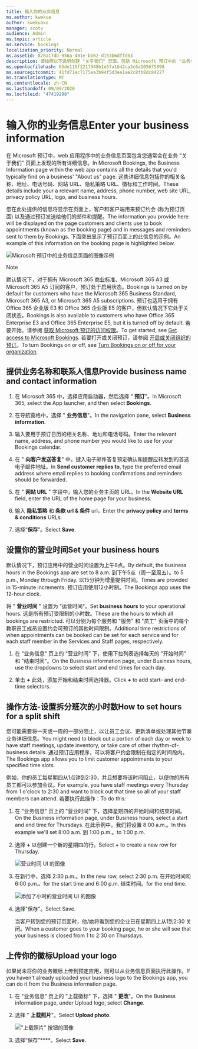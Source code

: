 ```yaml
---
title: 输入你的业务信息
ms.author: kwekua
author: kwekuako
manager: scotv
audience: Admin
ms.topic: article
ms.service: bookings
localization_priority: Normal
ms.assetid: 828a17db-956a-401e-bb62-d153b6dffd53
description: 请按照以下说明创建 "关于我们" 页面，包括 Microsoft 预订中的 "业务名称"、"地址"、"电话号码"、"网站 URL"、"徽标" 和 "营业时间"。
ms.openlocfilehash: 65de115f2217948b1e57a1642ca3c6a105675898
ms.sourcegitcommit: 41fd71ec7175ea3b94f5d3ea1ae2c8fb8dc84227
ms.translationtype: MT
ms.contentlocale: zh-CN
ms.lasthandoff: 09/09/2020
ms.locfileid: "47419298"
---
```

# <a name="enter-your-business-information"></a><span data-ttu-id="bfd39-103">输入你的业务信息</span><span class="sxs-lookup"><span data-stu-id="bfd39-103">Enter your business information</span></span>

<span data-ttu-id="bfd39-104">在 Microsoft 预订中，web 应用程序中的业务信息页面包含您通常会在业务 "关于我们" 页面上发现的所有详细信息。</span><span class="sxs-lookup"><span data-stu-id="bfd39-104">In Microsoft Bookings, the Business Information page within the web app contains all the details that you'd typically find on a business' "About us" page.</span></span> <span data-ttu-id="bfd39-105">这些详细信息包括你的相关名称、地址、电话号码、网站 URL、隐私策略 URL、徽标和工作时间。</span><span class="sxs-lookup"><span data-stu-id="bfd39-105">These details include your a relevant name, address, phone number, web site URL, privacy policy URL, logo, and business hours.</span></span>

<span data-ttu-id="bfd39-106">您在此处提供的信息将显示在页面上，客户和客户端用来预订约会 (称为预订页面) 以及通过预订发送给他们的邮件和提醒。</span><span class="sxs-lookup"><span data-stu-id="bfd39-106">The information you provide here will be displayed on the page customers and clients use to book appointments (known as the booking page) and in messages and reminders sent to them by Bookings.</span></span> <span data-ttu-id="bfd39-107">下面突出显示了预订页面上的此信息的示例。</span><span class="sxs-lookup"><span data-stu-id="bfd39-107">An example of this information on the booking page is highlighted below.</span></span>

   ![Microsoft 预订中的业务信息页面的图像示例](../media/bookings-business-info.png)

> [!NOTE]
> <span data-ttu-id="bfd39-109">默认情况下，对于拥有 Microsoft 365 商业标准、Microsoft 365 A3 或 Microsoft 365 A5 订阅的客户，预订处于启用状态。</span><span class="sxs-lookup"><span data-stu-id="bfd39-109">Bookings is turned on by default for customers who have the Microsoft 365 Business Standard, Microsoft 365 A3, or Microsoft 365 A5 subscriptions.</span></span> <span data-ttu-id="bfd39-110">预订也适用于拥有 Office 365 企业版 E3 和 Office 365 企业版 E5 的客户，但默认情况下它处于关闭状态。</span><span class="sxs-lookup"><span data-stu-id="bfd39-110">Bookings is also available to customers who have Office 365 Enterprise E3 and Office 365 Enterprise E5, but it is turned off by default.</span></span> <span data-ttu-id="bfd39-111">若要开始，请参阅 [获取 Microsoft 预订的访问权限](get-access.md)。</span><span class="sxs-lookup"><span data-stu-id="bfd39-111">To get started, see [Get access to Microsoft Bookings](get-access.md).</span></span> <span data-ttu-id="bfd39-112">若要打开或关闭预订，请参阅 [开启或关闭组织的预订](turn-bookings-on-or-off.md)。</span><span class="sxs-lookup"><span data-stu-id="bfd39-112">To turn Bookings on or off, see [Turn Bookings on or off for your organization](turn-bookings-on-or-off.md).</span></span>

## <a name="provide-business-name-and-contact-information"></a><span data-ttu-id="bfd39-113">提供业务名称和联系人信息</span><span class="sxs-lookup"><span data-stu-id="bfd39-113">Provide business name and contact information</span></span>

1. <span data-ttu-id="bfd39-114">在 Microsoft 365 中，选择应用启动器，然后选择 " **预订**"。</span><span class="sxs-lookup"><span data-stu-id="bfd39-114">In Microsoft 365, select the App launcher, and then select **Bookings**.</span></span>

1. <span data-ttu-id="bfd39-115">在导航窗格中，选择 " **业务信息**"。</span><span class="sxs-lookup"><span data-stu-id="bfd39-115">In the navigation pane, select **Business information**.</span></span>

1. <span data-ttu-id="bfd39-116">输入要用于预订日历的相关名称、地址和电话号码。</span><span class="sxs-lookup"><span data-stu-id="bfd39-116">Enter the relevant name, address, and phone number you would like to use for your Bookings calendar.</span></span>

1. <span data-ttu-id="bfd39-117">在 " **向客户发送答复**" 中，键入电子邮件答复预定确认和提醒应转发到的首选电子邮件地址。</span><span class="sxs-lookup"><span data-stu-id="bfd39-117">In **Send customer replies to**, type the preferred email address where email replies to booking confirmations and reminders should be forwarded.</span></span>

1. <span data-ttu-id="bfd39-118">在 " **网站 URL** " 字段中，输入您的业务主页的 URL。</span><span class="sxs-lookup"><span data-stu-id="bfd39-118">In the **Website URL** field, enter the URL of the home page for your business.</span></span>

1. <span data-ttu-id="bfd39-119">输入 **隐私策略** 和 **条款 url & 条件** url。</span><span class="sxs-lookup"><span data-stu-id="bfd39-119">Enter the **privacy policy** and **terms & conditions** URLs.</span></span>

1. <span data-ttu-id="bfd39-120">选择“**保存**”。</span><span class="sxs-lookup"><span data-stu-id="bfd39-120">Select **Save**.</span></span>

## <a name="set-your-business-hours"></a><span data-ttu-id="bfd39-121">设置你的营业时间</span><span class="sxs-lookup"><span data-stu-id="bfd39-121">Set your business hours</span></span>

<span data-ttu-id="bfd39-122">默认情况下，预订应用中的营业时间设置为上午8点。</span><span class="sxs-lookup"><span data-stu-id="bfd39-122">By default, the business hours in the Bookings app are set to 8 a.m.</span></span> <span data-ttu-id="bfd39-123">到下午5点（周一至周五）。</span><span class="sxs-lookup"><span data-stu-id="bfd39-123">to 5 p.m., Monday through Friday.</span></span> <span data-ttu-id="bfd39-124">以15分钟为增量提供时间。</span><span class="sxs-lookup"><span data-stu-id="bfd39-124">Times are provided in 15-minute increments.</span></span> <span data-ttu-id="bfd39-125">预订应用使用12小时制。</span><span class="sxs-lookup"><span data-stu-id="bfd39-125">The Bookings app uses the 12-hour clock.</span></span>

<span data-ttu-id="bfd39-126">将 " **营业时间** " 设置为 "运营时间"。</span><span class="sxs-lookup"><span data-stu-id="bfd39-126">Set **business hours** to your operational hours.</span></span> <span data-ttu-id="bfd39-127">这是所有预订受限制的小时数。</span><span class="sxs-lookup"><span data-stu-id="bfd39-127">These are the hours to which all bookings are restricted.</span></span> <span data-ttu-id="bfd39-128">可以分别为每个服务和 "服务" 和 "员工" 页面中的每个教职员工成员设置约会可预订的其他时间限制。</span><span class="sxs-lookup"><span data-stu-id="bfd39-128">Additional time restrictions of when appointments can be booked can be set for each service and for each staff member in the Services and Staff pages, respectively.</span></span>

1. <span data-ttu-id="bfd39-129">在 "业务信息" 页上的 "营业时间" 下，使用下拉列表选择每天的 "开始时间" 和 "结束时间"。</span><span class="sxs-lookup"><span data-stu-id="bfd39-129">On the Business information page, under Business hours, use the dropdowns to select start and end times for each day.</span></span>

1. <span data-ttu-id="bfd39-130">单击 **+** 此处，添加开始和结束时间选择器。</span><span class="sxs-lookup"><span data-stu-id="bfd39-130">Click **+** to add start- and end-time selectors.</span></span>

## <a name="how-to-set-hours-for-a-split-shift"></a><span data-ttu-id="bfd39-131">操作方法-设置拆分班次的小时数</span><span class="sxs-lookup"><span data-stu-id="bfd39-131">How to set hours for a split shift</span></span>

<span data-ttu-id="bfd39-132">您可能需要将一天或一周的一部分阻止，以让员工会议、更新清单或处理其他节奏业务详细信息。</span><span class="sxs-lookup"><span data-stu-id="bfd39-132">You might need to block out a portion of each day or week to have staff meetings, update inventory, or take care of other rhythm-of-business details.</span></span> <span data-ttu-id="bfd39-133">通过预订应用程序，可以将客户约会限制在指定的时间段内。</span><span class="sxs-lookup"><span data-stu-id="bfd39-133">The Bookings app allows you to limit customer appointments to your specified time slots.</span></span>

<span data-ttu-id="bfd39-134">例如，你的员工每星期四从1点钟到2:30，并且想要将该时间阻止，以便你的所有员工都可以参加会议。</span><span class="sxs-lookup"><span data-stu-id="bfd39-134">For example, you have staff meetings every Thursday from 1 o'clock to 2:30 and want to block out that time so all of your staff members can attend.</span></span> <span data-ttu-id="bfd39-135">若要执行此操作：</span><span class="sxs-lookup"><span data-stu-id="bfd39-135">To do this:</span></span>

1. <span data-ttu-id="bfd39-136">在 "业务信息" 页上的 "营业时间" 下，选择星期四的开始时间和结束时间。</span><span class="sxs-lookup"><span data-stu-id="bfd39-136">On the Business information page, under Business hours, select a start and end time for Thursdays.</span></span> <span data-ttu-id="bfd39-137">在此示例中，我们将设置 8:00 a.m.。</span><span class="sxs-lookup"><span data-stu-id="bfd39-137">In this example we'll set 8:00 a.m.</span></span> <span data-ttu-id="bfd39-138">到 1:00 p.m.。</span><span class="sxs-lookup"><span data-stu-id="bfd39-138">to 1:00 p.m.</span></span>

1. <span data-ttu-id="bfd39-139">选择 **+** 以创建一个新的星期四的行。</span><span class="sxs-lookup"><span data-stu-id="bfd39-139">Select **+** to create a new row for Thursday.</span></span>

   ![营业时间 UI 的图像](../media/bookings-split-shift.png)

1. <span data-ttu-id="bfd39-141">在新行中，选择 2:30 p.m.。</span><span class="sxs-lookup"><span data-stu-id="bfd39-141">In the new row, select 2:30 p.m.</span></span> <span data-ttu-id="bfd39-142">在开始时间和 6:00 p.m.。</span><span class="sxs-lookup"><span data-stu-id="bfd39-142">for the start time and 6:00 p.m.</span></span> <span data-ttu-id="bfd39-143">结束时间。</span><span class="sxs-lookup"><span data-stu-id="bfd39-143">for the end time.</span></span>

   ![添加了小时的营业时间 UI 的图像](../media/bookings-split-shift-hours.png)

1. <span data-ttu-id="bfd39-145">选择"保存"。</span><span class="sxs-lookup"><span data-stu-id="bfd39-145">Select Save.</span></span>

    <span data-ttu-id="bfd39-146">当客户转到您的预订页面时，他/她将看到您的企业已在星期四上从1到2:30 关闭。</span><span class="sxs-lookup"><span data-stu-id="bfd39-146">When a customer goes to your booking page, he or she will see that your business is closed from 1 to 2:30 on Thursdays.</span></span>

## <a name="upload-your-logo"></a><span data-ttu-id="bfd39-147">上传你的徽标</span><span class="sxs-lookup"><span data-stu-id="bfd39-147">Upload your logo</span></span>

<span data-ttu-id="bfd39-148">如果尚未将你的业务徽标上传到预定应用，则可以从业务信息页面执行此操作。</span><span class="sxs-lookup"><span data-stu-id="bfd39-148">If you haven't already uploaded your business logo to the Bookings app, you can do it from the Business information page.</span></span>

1. <span data-ttu-id="bfd39-149">在 "业务信息" 页上的 "上载徽标" 下，选择 " **更改**"。</span><span class="sxs-lookup"><span data-stu-id="bfd39-149">On the Business information page, under Upload logo, select **Change**.</span></span>

1. <span data-ttu-id="bfd39-150">选择 " **上载照片**"。</span><span class="sxs-lookup"><span data-stu-id="bfd39-150">Select **Upload photo**.</span></span>

   !["上载照片" 按钮的图像](../media/bookings-upload-photo.png)

1. <span data-ttu-id="bfd39-152">选择“保存”\*\*\*\*。</span><span class="sxs-lookup"><span data-stu-id="bfd39-152">Select **Save**.</span></span>
